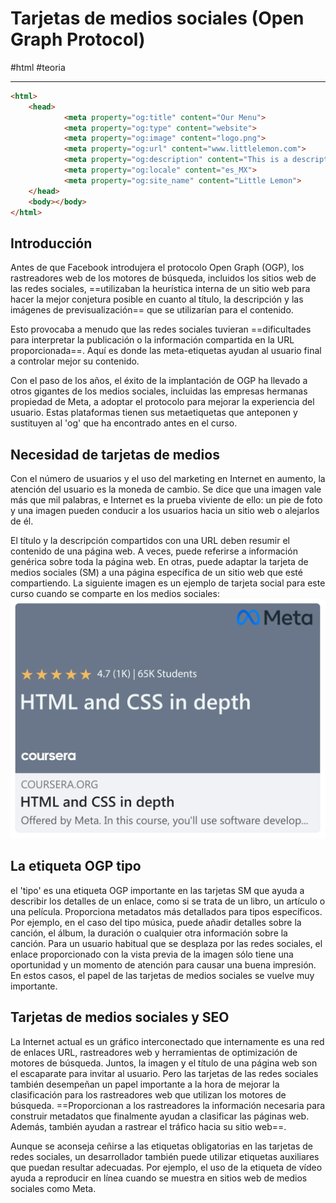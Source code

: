 # Tarjetas de medios sociales (Open Graph Protocol)
#html #teoria 

---
```html
<html>
	<head>
			<meta property="og:title" content="Our Menu">
			<meta property="og:type" content="website">
			<meta property="og:image" content="logo.png">
			<meta property="og:url" content="www.littlelemon.com">
			<meta property="og:description" content="This is a description">
			<meta property="og:locale" content="es_MX">
			<meta property="og:site_name" content="Little Lemon">
	</head>
	<body></body>
</html>
```
## Introducción
Antes de que Facebook introdujera el protocolo Open Graph (OGP), los rastreadores web de los motores de búsqueda, incluidos los sitios web de las redes sociales, ==utilizaban la heurística interna de un sitio web para hacer la mejor conjetura posible en cuanto al título, la descripción y las imágenes de previsualización== que se utilizarían para el contenido.

Esto provocaba a menudo que las redes sociales tuvieran ==dificultades para interpretar la publicación o la información compartida en la URL proporcionada==. Aquí es donde las meta-etiquetas ayudan al usuario final a controlar mejor su contenido.

Con el paso de los años, el éxito de la implantación de OGP ha llevado a otros gigantes de los medios sociales, incluidas las empresas hermanas propiedad de Meta, a adoptar el protocolo para mejorar la experiencia del usuario. Estas plataformas tienen sus metaetiquetas que anteponen y sustituyen al 'og' que ha encontrado antes en el curso.

## Necesidad de tarjetas de medios
Con el número de usuarios y el uso del marketing en Internet en aumento, la atención del usuario es la moneda de cambio. Se dice que una imagen vale más que mil palabras, e Internet es la prueba viviente de ello: un pie de foto y una imagen pueden conducir a los usuarios hacia un sitio web o alejarlos de él.

El título y la descripción compartidos con una URL deben resumir el contenido de una página web. A veces, puede referirse a información genérica sobre toda la página web. En otras, puede adaptar la tarjeta de medios sociales (SM) a una página específica de un sitio web que esté compartiendo. La siguiente imagen es un ejemplo de tarjeta social para este curso cuando se comparte en los medios sociales:
![Tarjeta de medios](img/tarjeta-medios.webp)
## La etiqueta OGP tipo

el 'tipo' es una etiqueta OGP importante en las tarjetas SM que ayuda a describir los detalles de un enlace, como si se trata de un libro, un artículo o una película. Proporciona metadatos más detallados para tipos específicos. Por ejemplo, en el caso del tipo música, puede añadir detalles sobre la canción, el álbum, la duración o cualquier otra información sobre la canción. Para un usuario habitual que se desplaza por las redes sociales, el enlace proporcionado con la vista previa de la imagen sólo tiene una oportunidad y un momento de atención para causar una buena impresión. En estos casos, el papel de las tarjetas de medios sociales se vuelve muy importante.

## Tarjetas de medios sociales y SEO

La Internet actual es un gráfico interconectado que internamente es una red de enlaces URL, rastreadores web y herramientas de optimización de motores de búsqueda. Juntos, la imagen y el título de una página web son el escaparate para invitar al usuario. Pero las tarjetas de las redes sociales también desempeñan un papel importante a la hora de mejorar la clasificación para los rastreadores web que utilizan los motores de búsqueda. ==Proporcionan a los rastreadores la información necesaria para construir metadatos que finalmente ayudan a clasificar las páginas web. Además, también ayudan a rastrear el tráfico hacia su sitio web==.

Aunque se aconseja ceñirse a las etiquetas obligatorias en las tarjetas de redes sociales, un desarrollador también puede utilizar etiquetas auxiliares que puedan resultar adecuadas. Por ejemplo, el uso de la etiqueta de vídeo ayuda a reproducir en línea cuando se muestra en sitios web de medios sociales como Meta.